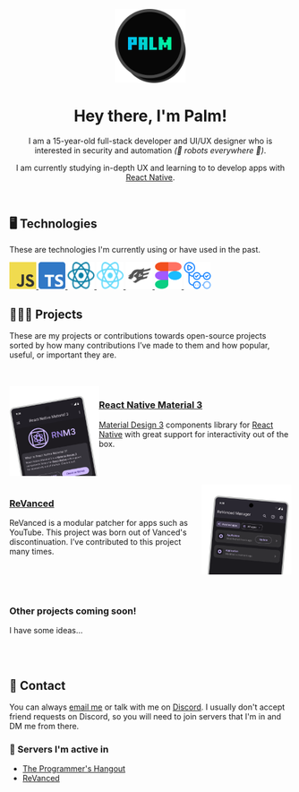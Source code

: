 <p align="center"><img width="25%" height="25%" alt="The Palm logo" src="assets/Hero.png" /></p>
<h1 align="center">Hey there, I'm Palm!</h1>
<p align="center">I am a 15-year-old full-stack developer and UI/UX designer who is interested in security and automation <i>(🤖 robots everywhere 🤖)</i>.</p>
<p align="center">I am currently studying in-depth UX and learning to to develop apps with <a href="https://reactnative.dev">React Native</a>.</p>

<br />

## 🖥️ Technologies
These are technologies I'm currently using or have used in the past.

<a href="https://developer.mozilla.org/en-US/docs/Web/JavaScript">
    <img width="48px" height="48px" alt="JavaScript" src="assets/technologies/JavaScript.png" />
</a>
<a href="https://www.typescriptlang.org">
    <img width="48px" height="48px" alt="TypeScript" src="assets/technologies/TypeScript.png" />
</a>
<a href="https://react.dev/">
    <img width="48px" height="48px" alt="React" src="assets/technologies/React.svg" />
</a>
<a href="https://react.dev/">
    <img width="48px" height="48px" alt="React Native" src="assets/technologies/ReactNative.svg" />
</a>
<a href="https://fastify.io/">
    <img width="48px" height="48px" alt="Fastify" src="assets/technologies/Fastify.svg" />
</a>
<a href="https://figma.com/">
    <img width="48px" height="48px" alt="Figma" src="assets/technologies/Figma.svg" />
</a>
<a href="https://github.com/features/actions">
    <img width="48px" height="48px" alt="GitHub Actions" src="assets/technologies/GitHubActions.svg" />
</a>

<br />

## 👨🏻‍💻 Projects

These are my projects or contributions towards open-source projects sorted by how many contributions I’ve made to them and how popular, useful, or important they are.

<br />
<br />

<img align="left" width="160px" height="160px" alt="ReVanced Manager application displayed on a hand-held device" src="assets/projects/RNM3.png" />

### [React Native Material 3](https://github.com/PalmDevs/react-native-material3)
[Material Design 3](https://m3.material.io) components library for [React Native](https://reactnative.dev) with great support for interactivity out of the box.

<br />
<br />
<br />

<img align="right" width="160px" height="160px" alt="ReVanced Manager application displayed on a hand-held device" src="assets/projects/ReVanced.png" />

### [ReVanced](https://github.com/revanced)
ReVanced is a modular patcher for apps such as YouTube. This project was born out of Vanced's discontinuation. I’ve contributed to this project many times.

<br />
<br />
<br />

### Other projects coming soon!
I have some ideas...

<br />
<br />


## 📄 Contact
You can always [email me](mailto:palmpasuthorn@gmail.com) or talk with me on [Discord](https://discord.com/users/629368283354628116). I usually don't accept friend requests on Discord, so you will need to join servers that I'm in and DM me from there.

### 💬 Servers I'm active in
- [The Programmer's Hangout](https://discord.gg/programming)
- [ReVanced](https://discord.gg/revanced)
